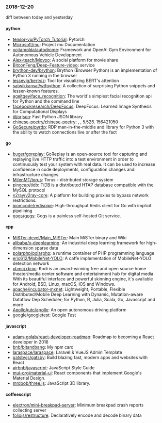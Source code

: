 ### 2018-12-20
diff between today and yesterday

#### python
* [tensor-yu/PyTorch_Tutorial](https://github.com/tensor-yu/PyTorch_Tutorial): Pytorch
* [Microsoft/mu](https://github.com/Microsoft/mu): Project mu Documentation
* [vojtamolda/autodrome](https://github.com/vojtamolda/autodrome): Framework and OpenAI Gym Environment for Autonomous Vehicle Development
* [Alex-teach/Movoo](https://github.com/Alex-teach/Movoo): A social platform for movie share
* [BitconFeng/Deep-Feature-video](https://github.com/BitconFeng/Deep-Feature-video): service
* [brython-dev/brython](https://github.com/brython-dev/brython): Brython (Browser Python) is an implementation of Python 3 running in the browser
* [jessevig/bertviz](https://github.com/jessevig/bertviz): Tool for visualizing BERT's attention
* [satwikkansal/wtfpython](https://github.com/satwikkansal/wtfpython): A collection of surprising Python snippets and lesser-known features.
* [ageitgey/face_recognition](https://github.com/ageitgey/face_recognition): The world's simplest facial recognition api for Python and the command line
* [facebookresearch/DeepFocus](https://github.com/facebookresearch/DeepFocus): DeepFocus: Learned Image Synthesis for Computational Displays
* [ijl/orjson](https://github.com/ijl/orjson): Fast Python JSON library
* [chinese-poetry/chinese-poetry](https://github.com/chinese-poetry/chinese-poetry): , , 5.526. 156421050
* [GoSecure/pyrdp](https://github.com/GoSecure/pyrdp): RDP man-in-the-middle and library for Python 3 with the ability to watch connections live or after the fact

#### go
* [buger/goreplay](https://github.com/buger/goreplay): GoReplay is an open-source tool for capturing and replaying live HTTP traffic into a test environment in order to continuously test your system with real data. It can be used to increase confidence in code deployments, configuration changes and infrastructure changes.
* [MilenMT/torus](https://github.com/MilenMT/torus): Torus - distributed storage system
* [pingcap/tidb](https://github.com/pingcap/tidb): TiDB is a distributed HTAP database compatible with the MySQL protocol
* [v2ray/v2ray-core](https://github.com/v2ray/v2ray-core): A platform for building proxies to bypass network restrictions.
* [joomcode/redispipe](https://github.com/joomcode/redispipe): High-throughput Redis client for Go with implicit pipelining
* [gogs/gogs](https://github.com/gogs/gogs): Gogs is a painless self-hosted Git service.

#### cpp
* [MiSTer-devel/Main_MiSTer](https://github.com/MiSTer-devel/Main_MiSTer): Main MiSTer binary and Wiki
* [alibaba/x-deeplearning](https://github.com/alibaba/x-deeplearning): An industrial deep learning framework for high-dimension sparse data
* [polarphp/polarphp](https://github.com/polarphp/polarphp): a runtime container of PHP programming language
* [eric612/MobileNet-YOLO](https://github.com/eric612/MobileNet-YOLO): A caffe implementation of MobileNet-YOLO detection network
* [xbmc/xbmc](https://github.com/xbmc/xbmc): Kodi is an award-winning free and open source home theater/media center software and entertainment hub for digital media. With its beautiful interface and powerful skinning engine, it's available for Android, BSD, Linux, macOS, iOS and Windows.
* [apache/incubator-mxnet](https://github.com/apache/incubator-mxnet): Lightweight, Portable, Flexible Distributed/Mobile Deep Learning with Dynamic, Mutation-aware Dataflow Dep Scheduler; for Python, R, Julia, Scala, Go, Javascript and more
* [ApolloAuto/apollo](https://github.com/ApolloAuto/apollo): An open autonomous driving platform
* [google/googletest](https://github.com/google/googletest): Google Test

#### javascript
* [adam-golab/react-developer-roadmap](https://github.com/adam-golab/react-developer-roadmap): Roadmap to becoming a React developer in 2018
* [bnb/bitandbang](https://github.com/bnb/bitandbang): My npm card 
* [laraspace/laraspace](https://github.com/laraspace/laraspace): Laravel & VueJS Admin Template
* [gatsbyjs/gatsby](https://github.com/gatsbyjs/gatsby): Build blazing fast, modern apps and websites with React
* [airbnb/javascript](https://github.com/airbnb/javascript): JavaScript Style Guide
* [mui-org/material-ui](https://github.com/mui-org/material-ui): React components that implement Google's Material Design.
* [mrdoob/three.js](https://github.com/mrdoob/three.js): JavaScript 3D library.

#### coffeescript
* [electron/mini-breakpad-server](https://github.com/electron/mini-breakpad-server): Minimum breakpad crash reports collecting server
* [foliojs/restructure](https://github.com/foliojs/restructure): Declaratively encode and decode binary data
